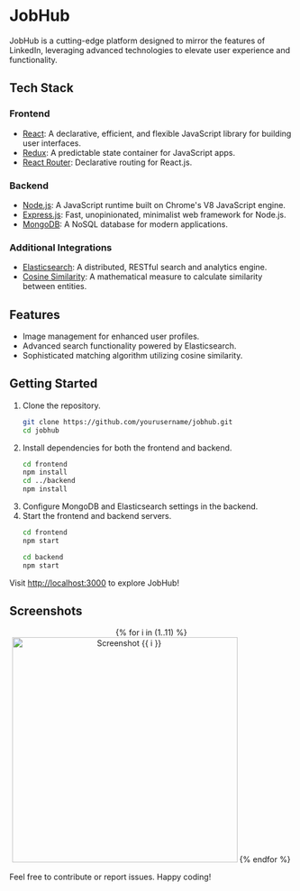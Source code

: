 # JobHub

JobHub is a cutting-edge platform designed to mirror the features of LinkedIn, leveraging advanced technologies to elevate user experience and functionality.

## Tech Stack

### Frontend

- [React](https://reactjs.org/): A declarative, efficient, and flexible JavaScript library for building user interfaces.
- [Redux](https://redux.js.org/): A predictable state container for JavaScript apps.
- [React Router](https://reactrouter.com/): Declarative routing for React.js.

### Backend

- [Node.js](https://nodejs.org/): A JavaScript runtime built on Chrome's V8 JavaScript engine.
- [Express.js](https://expressjs.com/): Fast, unopinionated, minimalist web framework for Node.js.
- [MongoDB](https://www.mongodb.com/): A NoSQL database for modern applications.

### Additional Integrations

- [Elasticsearch](https://www.elastic.co/elasticsearch/): A distributed, RESTful search and analytics engine.
- [Cosine Similarity](https://en.wikipedia.org/wiki/Cosine_similarity): A mathematical measure to calculate similarity between entities.

## Features

- Image management for enhanced user profiles.
- Advanced search functionality powered by Elasticsearch.
- Sophisticated matching algorithm utilizing cosine similarity.

## Getting Started

1. Clone the repository.
   ```bash
   git clone https://github.com/yourusername/jobhub.git
   cd jobhub
   ```
2. Install dependencies for both the frontend and backend.
   ```bash
   cd frontend
   npm install
   cd ../backend
   npm install
   ```
3. Configure MongoDB and Elasticsearch settings in the backend.
4. Start the frontend and backend servers.
   ```bash
   cd frontend
   npm start
   ```
   ```bash
   cd backend
   npm start
   ```

Visit [http://localhost:3000](http://localhost:3000) to explore JobHub!

## Screenshots

<!-- Add images in a loop -->
<p align="center">
  {% for i in (1..11) %}
    <img src="./images/{{ i }}.png" alt="Screenshot {{ i }}" width="400">
  {% endfor %}
</p>


Feel free to contribute or report issues. Happy coding!

